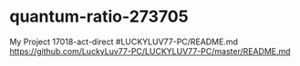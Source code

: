 # quantum-ratio-273705
My Project 17018-act-direct
#LUCKYLUV77-PC/README.md
https://github.com/LuckyLuv77-PC/LUCKYLUV77-PC/master/README.md
